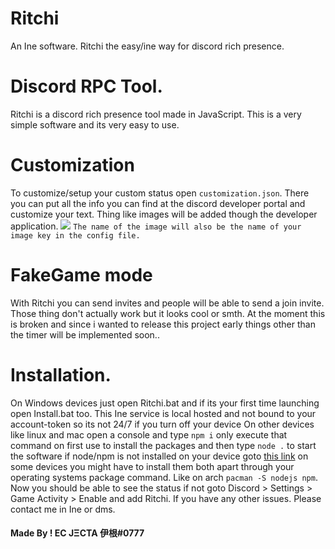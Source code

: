 # Ritchi
An Ine software. Ritchi the easy/ine way for discord rich presence.

# Discord RPC Tool.
Ritchi is a discord rich presence tool made in JavaScript.
This is a very simple software and its very easy to use.

# Customization
To customize/setup your custom status open `customization.json`. There you can put all the info you can find at the discord developer portal and customize your text. Thing like images will be added though the developer application. 
<img src="https://forum.cfx.re/uploads/default/original/3X/c/a/cae8666cda59131cdb35a32e6802c4c31d9af5d6.png"></img>
`The name of the image will also be the name of your image key in the config file.`

# FakeGame mode
With Ritchi you can send invites and people will be able to send a join invite. Those thing don't actually work but it looks cool or smth. At the moment this is broken and since i wanted to release this project early things other than the timer will be implemented soon..
# Installation.
On Windows devices just open Ritchi.bat and if its your first time launching open Install.bat too. This Ine service is local hosted and not bound to your account-token so its not 24/7 if you turn off your device
On other devices like linux and mac open a console and type `npm i` only execute that command on first use to install the packages and then type `node .` to start the software if node/npm is not installed on your device goto [this link](https://nodejs.org/en/) on some devices you might have to install them both apart through your operating systems package command. Like on arch `pacman -S nodejs npm`.
Now you should be able to see the status if not goto Discord > Settings > Game Activity > Enable and add Ritchi. If you have any other issues. Please contact me in Ine or dms.

#### Made By ! EC JΞCTA 伊根#0777
